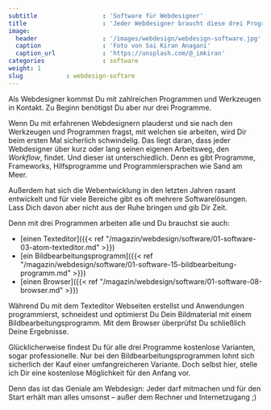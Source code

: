 ```yaml
---
subtitle                  : 'Software für Webdesigner'
title                     : 'Jeder Webdesigner braucht diese drei Programme'
image:
  header                  : '/images/webdesign/webdesign-software.jpg'
  caption                 : 'Foto von Sai Kiran Anagani'
  caption_url             : 'https://unsplash.com/@_imkiran'
categories                : software
weight: 1
slug            : webdesign-softare
---
```

Als Webdesigner kommst Du mit zahlreichen Programmen und Werkzeugen in Kontakt. Zu Beginn benötigst Du aber nur drei Programme.
<!--more-->

Wenn Du mit erfahrenen Webdesignern plauderst und sie nach den Werkzeugen und Programmen fragst, mit welchen sie arbeiten, wird Dir beim ersten Mal sicherlich schwindelig. Das liegt daran, dass jeder Webdesigner über kurz oder lang seinen eigenen Arbeitsweg, den *Workflow*, findet. Und dieser ist unterschiedlich. Denn es gibt Programme, Frameworks, Hilfsprogramme und Programmiersprachen wie Sand am Meer.

Außerdem hat sich die Webentwicklung in den letzten Jahren rasant entwickelt und für viele Bereiche gibt es oft mehrere Softwarelösungen. Lass Dich davon aber nicht aus der Ruhe bringen und gib Dir Zeit.

Denn mit drei Programmen arbeiten alle und Du brauchst sie auch:

* [einen Texteditor]({{< ref "/magazin/webdesign/software/01-software-03-atom-texteditor.md" >}})
* [ein Bildbearbeitungsprogramm]({{< ref "/magazin/webdesign/software/01-software-15-bildbearbeitung-programm.md" >}})
* [einen Browser]({{< ref "/magazin/webdesign/software/01-software-08-browser.md" >}})

Während Du mit dem Texteditor Webseiten erstellst und Anwendungen programmierst, schneidest und optimierst Du Dein Bildmaterial mit einem Bildbearbeitungsprogramm. Mit dem Browser überprüfst Du schließlich Deine Ergebnisse.

Glücklicherweise findest Du für alle drei Programme kostenlose Varianten, sogar professionelle. Nur bei den Bildbearbeitungsprogrammen lohnt sich sicherlich der Kauf einer umfangreicheren Variante. Doch selbst hier, stelle ich Dir eine kostenlose Möglichkeit für den Anfang vor.

Denn das ist das Geniale am Webdesign: Jeder darf mitmachen und für den Start erhält man alles umsonst – außer dem Rechner und Internetzugang ;)
